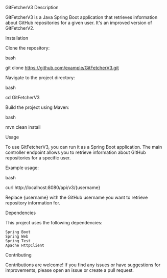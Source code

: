 GitFetcherV3 Description

GitFetcherV3 is a Java Spring Boot application that retrieves information about GitHub repositories for a given user. It's an improved version of GitFetcherV2.

Installation

Clone the repository:

bash

git clone https://github.com/example/GitFetcherV3.git

Navigate to the project directory:

bash

cd GitFetcherV3

Build the project using Maven:

bash

mvn clean install

Usage

To use GitFetcherV3, you can run it as a Spring Boot application. The main controller endpoint allows you to retrieve information about GitHub repositories for a specific user.

Example usage:

bash

curl http://localhost:8080/api/v3/{username}

Replace {username} with the GitHub username you want to retrieve repository information for.

Dependencies

This project uses the following dependencies:

    Spring Boot
    Spring Web
    Spring Test
    Apache HttpClient

Contributing

Contributions are welcome! If you find any issues or have suggestions for improvements, please open an issue or create a pull request.

